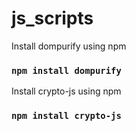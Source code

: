 # js_scripts

Install dompurify using npm
### `npm install dompurify`

Install crypto-js using npm
### `npm install crypto-js`